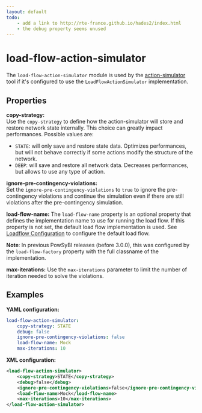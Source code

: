 ```yaml
---
layout: default
todo:
    - add a link to http://rte-france.github.io/hades2/index.html
    - the debug property seems unused
---
```


# load-flow-action-simulator
The `load-flow-action-simulator` module is used by the [action-simulator]() tool if it's configured to use the `LoadFlowActionSimulator` implementation.

## Properties

**copy-strategy:**  
Use the `copy-strategy` to define how the action-simulator will store and restore network state internally. This choice can greatly impact performances. Possible values are:
- `STATE`: will only save and restore state data. Optimizes performances, but will not behave correctly if some actions modify the structure of the network.
- `DEEP`: will save and restore all network data. Decreases performances, but allows to use any type of action.

**ignore-pre-contingency-violations:**  
Set the `ignore-pre-contingency-violations` to `true` to ignore the pre-contingency violations and continue the simulation even if there are still violations after the pre-contingency simulation.

**load-flow-name:**
The `load-flow-name` property is an optional property that defines the implementation name to use for running the load flow. If this property is not set, the default load flow implementation is used. See [Loadflow Configuration](load-flow.md) to configure the default load flow.

**Note**: In previous PowSyBl releases (before 3.0.0), this was configured by the `load-flow-factory` property with the full classname of the implementation.

**max-iterations:**
Use the `max-iterations` parameter to limit the number of iteration needed to solve the violations.

## Examples

**YAML configuration:**
```yaml
load-flow-action-simulator:
    copy-strategy: STATE
    debug: false
    ignore-pre-contingency-violations: false
    load-flow-name: Mock
    max-iterations: 10
```

**XML configuration:**
```xml
<load-flow-action-simulator>
    <copy-strategy>STATE</copy-strategy>
    <debug>false</debug>
    <ignore-pre-contingency-violations>false</ignore-pre-contingency-violations>
    <load-flow-name>Mock</load-flow-name>
    <max-iterations>10</max-iterations>
</load-flow-action-simulator>
```
